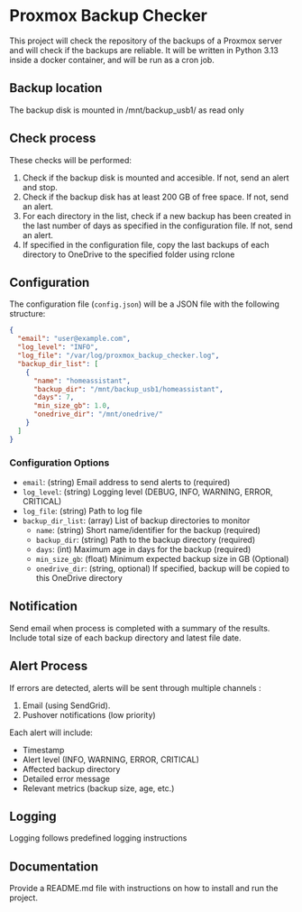 # Proxmox Backup Checker
This project will check the repository of the backups of a Proxmox server and will check if the backups are reliable.
It will be written in Python 3.13 inside a docker container, and will be run as a cron job.

## Backup location
The backup disk is mounted in /mnt/backup_usb1/ as read only

## Check process
These checks will be performed:
1. Check if the backup disk is mounted and accesible. If not, send an alert and stop.
2. Check if the backup disk has at least 200 GB of free space. If not, send an alert.
3. For each directory in the list, check if a new backup has been created in the last number of days as specified in the configuration file. If not, send an alert.
4. If specified in the configuration file, copy the last backups of each directory to OneDrive to the specified folder using rclone

## Configuration

The configuration file (`config.json`) will be a JSON file with the following structure:

```json
{
  "email": "user@example.com",
  "log_level": "INFO",
  "log_file": "/var/log/proxmox_backup_checker.log",
  "backup_dir_list": [
    {
      "name": "homeassistant",
      "backup_dir": "/mnt/backup_usb1/homeassistant",
      "days": 7,
      "min_size_gb": 1.0,
      "onedrive_dir": "/mnt/onedrive/"
    }
  ]
}
```

### Configuration Options

- `email`: (string) Email address to send alerts to (required)
- `log_level`: (string) Logging level (DEBUG, INFO, WARNING, ERROR, CRITICAL)
- `log_file`: (string) Path to log file
- `backup_dir_list`: (array) List of backup directories to monitor
  - `name`: (string) Short name/identifier for the backup (required)
  - `backup_dir`: (string) Path to the backup directory (required)
  - `days`: (int) Maximum age in days for the backup (required)
  - `min_size_gb`: (float) Minimum expected backup size in GB (Optional)
  - `onedrive_dir`: (string, optional) If specified, backup will be copied to this OneDrive directory


## Notification
Send email when process is completed with a summary of the results.
Include total size of each backup directory and latest file date.

## Alert Process

If errors are detected, alerts will be sent through multiple channels :
1. Email (using SendGrid).  
2. Pushover notifications (low priority)

Each alert will include:
- Timestamp
- Alert level (INFO, WARNING, ERROR, CRITICAL)
- Affected backup directory
- Detailed error message
- Relevant metrics (backup size, age, etc.)

## Logging
Logging follows predefined logging instructions

## Documentation
Provide a README.md file with instructions on how to install and run the project.   




